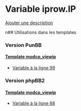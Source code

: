 # Variable iprow.IP
[Ajouter une description](https://fa-tvars.appspot.com/iprow.IP)

n## Utilisations dans les templates

### Version PunBB

#### [Template modcp_viewip](punbb/modcp_viewip.md)
* [Variable à la ligne 99](../punbb/modcp_viewip.tpl#L99)

### Version phpBB2

#### [Template modcp_viewip](subsilver/modcp_viewip.md)
* [Variable à la ligne 68](../subsilver/modcp_viewip.tpl#L68)